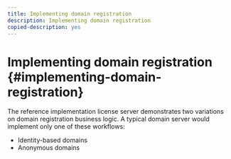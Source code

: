```yaml
---
title: Implementing domain registration
description: Implementing domain registration
copied-description: yes
---
```


# Implementing domain registration {#implementing-domain-registration}

The reference implementation license server demonstrates two variations on domain registration business logic. A typical domain server would implement only one of these workflows:

* Identity-based domains 
* Anonymous domains

